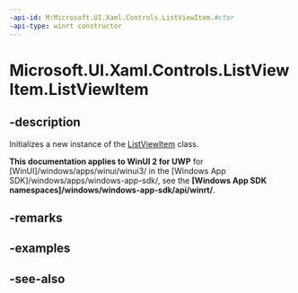 ```yaml
---
-api-id: M:Microsoft.UI.Xaml.Controls.ListViewItem.#ctor
-api-type: winrt constructor
---
```


<!-- Method syntax
public ListViewItem()
-->

# Microsoft.UI.Xaml.Controls.ListViewItem.ListViewItem

## -description
Initializes a new instance of the [ListViewItem](listviewitem.md) class.

**This documentation applies to WinUI 2 for UWP** for [WinUI]/windows/apps/winui/winui3/ in the [Windows App SDK]/windows/apps/windows-app-sdk/, see the **[Windows App SDK namespaces]/windows/windows-app-sdk/api/winrt/**.

## -remarks

## -examples

## -see-also
